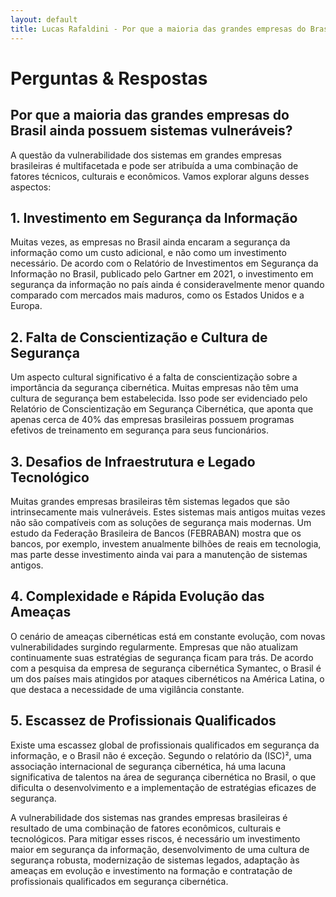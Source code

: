 ```yaml
---
layout: default
title: Lucas Rafaldini - Por que a maioria das grandes empresas do Brasil ainda possuem sistemas vulneráveis??
---
```


# Perguntas & Respostas

## Por que a maioria das grandes empresas do Brasil ainda possuem sistemas vulneráveis?

A questão da vulnerabilidade dos sistemas em grandes empresas brasileiras é multifacetada e pode ser atribuída a uma combinação de fatores técnicos, culturais e econômicos. Vamos explorar alguns desses aspectos:

## 1. Investimento em Segurança da Informação

Muitas vezes, as empresas no Brasil ainda encaram a segurança da informação como um custo adicional, e não como um investimento necessário. De acordo com o Relatório de Investimentos em Segurança da Informação no Brasil, publicado pelo Gartner em 2021, o investimento em segurança da informação no país ainda é consideravelmente menor quando comparado com mercados mais maduros, como os Estados Unidos e a Europa.

## 2. Falta de Conscientização e Cultura de Segurança

Um aspecto cultural significativo é a falta de conscientização sobre a importância da segurança cibernética. Muitas empresas não têm uma cultura de segurança bem estabelecida. Isso pode ser evidenciado pelo Relatório de Conscientização em Segurança Cibernética, que aponta que apenas cerca de 40% das empresas brasileiras possuem programas efetivos de treinamento em segurança para seus funcionários.

## 3. Desafios de Infraestrutura e Legado Tecnológico

Muitas grandes empresas brasileiras têm sistemas legados que são intrinsecamente mais vulneráveis. Estes sistemas mais antigos muitas vezes não são compatíveis com as soluções de segurança mais modernas. Um estudo da Federação Brasileira de Bancos (FEBRABAN) mostra que os bancos, por exemplo, investem anualmente bilhões de reais em tecnologia, mas parte desse investimento ainda vai para a manutenção de sistemas antigos.

## 4. Complexidade e Rápida Evolução das Ameaças

O cenário de ameaças cibernéticas está em constante evolução, com novas vulnerabilidades surgindo regularmente. Empresas que não atualizam continuamente suas estratégias de segurança ficam para trás. De acordo com a pesquisa da empresa de segurança cibernética Symantec, o Brasil é um dos países mais atingidos por ataques cibernéticos na América Latina, o que destaca a necessidade de uma vigilância constante.

## 5. Escassez de Profissionais Qualificados

Existe uma escassez global de profissionais qualificados em segurança da informação, e o Brasil não é exceção. Segundo o relatório da (ISC)², uma associação internacional de segurança cibernética, há uma lacuna significativa de talentos na área de segurança cibernética no Brasil, o que dificulta o desenvolvimento e a implementação de estratégias eficazes de segurança.

A vulnerabilidade dos sistemas nas grandes empresas brasileiras é resultado de uma combinação de fatores econômicos, culturais e tecnológicos. Para mitigar esses riscos, é necessário um investimento maior em segurança da informação, desenvolvimento de uma cultura de segurança robusta, modernização de sistemas legados, adaptação às ameaças em evolução e investimento na formação e contratação de profissionais qualificados em segurança cibernética.
